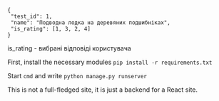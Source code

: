 ```
{
 "test_id": 1,
 "name": "Подводна лодка на деревяних подшибніках",
 "is_rating": [1, 3, 2, 4]
}
```

is_rating - вибрані відповіді користувача

First, install the necessary modules `pip install -r requirements.txt`

Start `cmd` and write `python manage.py runserver`

This is not a full-fledged site, it is just a backend for a React site.
